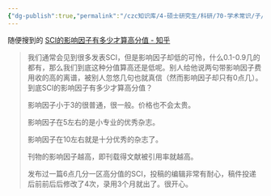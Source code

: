 ```yaml
---
{"dg-publish":true,"permalink":"/czc知识库/4-硕士研究生/科研/70-学术常识/子/SCI的影响因子（if）有多少才算高分值/","dgPassFrontmatter":true,"created":"2024-06-18T17:45:21.874+08:00","updated":"2024-12-08T12:30:44.629+08:00"}
---
```




随便搜到的
[SCI的影响因子有多少才算高分值 - 知乎](https://zhuanlan.zhihu.com/p/386025024#:~:text=%E5%BD%B1%E5%93%8D%E5%9B%A0%E5%AD%90%E5%B0%8F%E4%BA%8E3%E7%9A%84%E5%BE%88%E6%99%AE%E9%80%9A%EF%BC%8C%E5%BE%88%E4%B8%80%E8%88%AC%E3%80%82%20%E4%BB%B7%E6%A0%BC%E4%B9%9F%E4%B8%8D%E4%BC%9A%E5%A4%AA%E8%B4%B5%E3%80%82,%E5%BD%B1%E5%93%8D%E5%9B%A0%E5%AD%90%E5%9C%A85%E5%B7%A6%E5%8F%B3%E7%9A%84%E6%98%AF%E5%B0%8F%E4%B8%93%E4%B8%9A%E7%9A%84%E4%BC%98%E7%A7%80%E6%9D%82%E5%BF%97%E3%80%82%20%E5%BD%B1%E5%93%8D%E5%9B%A0%E5%AD%90%E5%9C%A810%E5%B7%A6%E5%8F%B3%E5%B0%B1%E6%98%AF%E5%8D%81%E5%88%86%E4%BC%98%E7%A7%80%E7%9A%84%E6%9D%82%E5%BF%97%E4%BA%86%E3%80%82)

> 我们通常会见到很多发表SCI，但是影响因子却低的可怜，什么0.1-0.9几的都有，那么我们到底这种分值算高还是低呢。别人给他说两句带影响因子费用收的高的离谱，被别人忽悠几句也就真信（然而影响因子却只有0点几）。到底SCI的影响因子有多少才算高分值？
> 
> 影响因子小于3的很普通，很一般。价格也不会太贵。
> 
> 影响因子在5左右的是小专业的优秀杂志。
> 
> 影响因子在10左右就是十分优秀的杂志了。
> 
> 刊物的影响因子越高，即刊载得文献被引用率就越高。
> 
> 发布过一篇6点几分一区高分值的SCI，投稿的编辑非常有耐心，稿件投递后前前后后修改了4次，录用3个月就出了。很开心。

